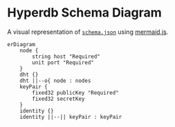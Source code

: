 # Hyperdb Schema Diagram

A visual representation of [`schema.json`](../hyperdb/schema/schema.json) using [mermaid.js](https://github.com/mermaid-js/mermaid).

```mermaid
erDiagram
    node {
        string host "Required"
        unit port "Required"
    }
    dht {}
    dht ||--o{ node : nodes
    keyPair {
        fixed32 publicKey "Required"
        fixed32 secretKey
    }
    identity {}
    identity ||--|| keyPair : keyPair
```
